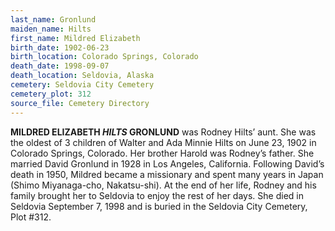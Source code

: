 ```yaml
---
last_name: Gronlund
maiden_name: Hilts
first_name: Mildred Elizabeth
birth_date: 1902-06-23
birth_location: Colorado Springs, Colorado
death_date: 1998-09-07
death_location: Seldovia, Alaska
cemetery: Seldovia City Cemetery
cemetery_plot: 312
source_file: Cemetery Directory
---
```


**MILDRED ELIZABETH *HILTS* GRONLUND** was Rodney Hilts’ aunt. She was the oldest of
3 children of Walter and Ada Minnie Hilts on June 23, 1902 in Colorado Springs, Colorado. Her brother Harold was
Rodney’s father. She married David Gronlund in 1928 in Los Angeles,
California. Following David’s death in 1950, Mildred became a missionary
and spent many years in Japan (Shimo Miyanaga-cho, Nakatsu-shi). At the
end of her life, Rodney and his family brought her to Seldovia to enjoy
the rest of her days. She died in Seldovia September 7, 1998 and is
buried in the Seldovia City Cemetery, Plot \#312.

